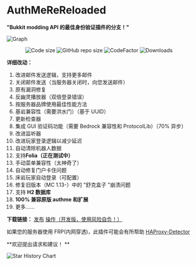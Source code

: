 # AuthMeReReloaded
**"Bukkit modding API 的最佳身份验证插件的分支！"**

![Graph](https://bstats.org/signatures/bukkit/AuthMeReloaded-Fork.svg)
<p align="center">
  <img src="https://img.shields.io/github/languages/code-size/HaHaWTH/AuthMeReReloaded.svg" alt="Code size"/>
  <img src="https://img.shields.io/github/repo-size/HaHaWTH/AuthMeReReloaded.svg" alt="GitHub repo size"/>
  <img src="https://www.codefactor.io/repository/github/hahawth/authmerereloaded/badge" alt="CodeFactor" />
  <img src="https://img.shields.io/github/downloads/HaHaWTH/AuthMeReReloaded/total" alt="Downloads" />
</p>

**详细改动：**
 1. 改进邮件发送逻辑，支持更多邮件
 2. 关闭邮件发送（当服务器关闭时，向您发送邮件）
 3. 原有漏洞修复
 4. 反幽灵播放器（双倍登录错误）
 5. 按服务器品牌使用最佳性能方法
 6. 基岩兼容性（需要洪水门）（基于 UUID）
 7. 更新检查器
 8. 集成 GUI 验证码功能（需要 Bedrock 兼容性和 ProtocolLib）（70% 异步）
 9. 改进监听器
 10. 改进玩家登录逻辑以减少延迟
 11. 自动清除机器人数据
 12. 支持**Folia（正在测试中）**
 13. 手动菜单兼容性（太神奇了）
 14. 自动修复门户卡住问题
 15. 床岩玩家自动登录（可配置）
 16. 修复旧版本（MC 1.13-）中的 "舒克盒子 "崩溃问题
 17. 支持 **H2 数据库**
 18. **100% 兼容原版 authme 和扩展**
 19. 更多......

**下载链接：**
[发布](https://github.com/HaHaWTH/AuthMeReReloaded/releases/latest)
[操作（开发版，使用风险自负！）](https://github.com/HaHaWTH/AuthMeReReloaded/actions/workflows/maven.yml)

如果您的服务器使用 FRP(内网穿透)，此插件可能会有所帮助 [HAProxy-Detector](https://github.com/HaHaWTH/HAProxy-Detector)

**欢迎提出请求和建议！ **

<picture>
  <source
    media="(prefers-color-scheme: dark)"
    srcset="
      https://api.star-history.com/svg?repos=HaHaWTH/AuthMeReReloaded&type=Date&theme=dark
    "
  />
  <img alt="Star History Chart" src="https://api.star-history.com/svg?repos=HaHaWTH/AuthMeReReloaded&type=Date" />
</picture>
